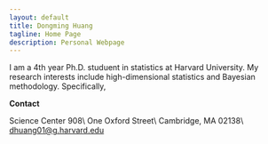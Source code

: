 ```yaml
---
layout: default
title: Dongming Huang
tagline: Home Page
description: Personal Webpage
---
```


I am a 4th year Ph.D. studuent in statistics at Harvard University. My research interests include high-dimensional statistics and Bayesian methodology. Specifically, 

**Contact**

Science Center 908\\
One Oxford Street\\
Cambridge, MA 02138\\
dhuang01@g.harvard.edu
